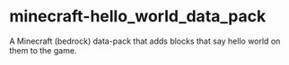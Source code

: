 # minecraft-hello_world_data_pack
A Minecraft (bedrock) data-pack that adds blocks that say hello world on them to the game.
